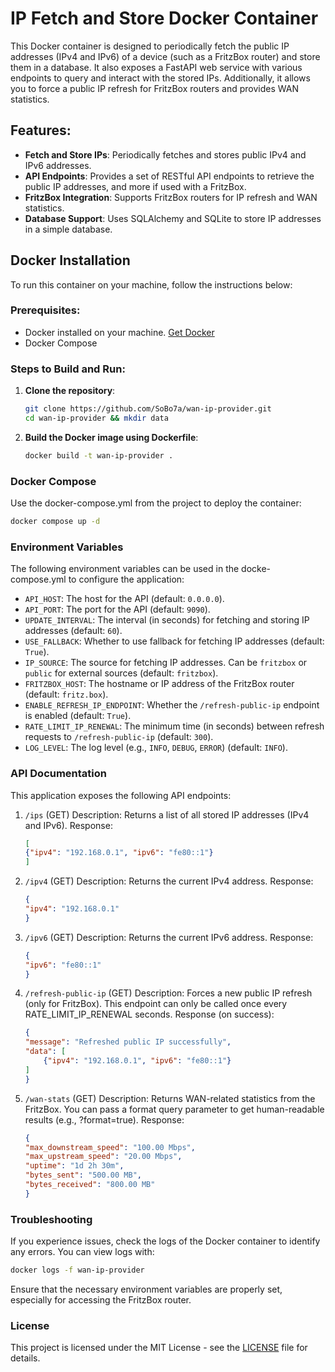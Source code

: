 # IP Fetch and Store Docker Container

This Docker container is designed to periodically fetch the public IP addresses (IPv4 and IPv6) of a device (such as a FritzBox router) and store them in a database. It also exposes a FastAPI web service with various endpoints to query and interact with the stored IPs. Additionally, it allows you to force a public IP refresh for FritzBox routers and provides WAN statistics.

## Features:
- **Fetch and Store IPs**: Periodically fetches and stores public IPv4 and IPv6 addresses.
- **API Endpoints**: Provides a set of RESTful API endpoints to retrieve the public IP addresses, and more if used with a FritzBox.
- **FritzBox Integration**: Supports FritzBox routers for IP refresh and WAN statistics.
- **Database Support**: Uses SQLAlchemy and SQLite to store IP addresses in a simple database.

## Docker Installation

To run this container on your machine, follow the instructions below:

### Prerequisites:
- Docker installed on your machine. [Get Docker](https://docs.docker.com/get-docker/)
- Docker Compose

### Steps to Build and Run:

1. **Clone the repository**:

    ```bash
    git clone https://github.com/SoBo7a/wan-ip-provider.git
    cd wan-ip-provider && mkdir data
    ```

2. **Build the Docker image using Dockerfile**:

    ```bash
    docker build -t wan-ip-provider .
    ```

### Docker Compose

Use the docker-compose.yml from the project to deploy the container:
```bash
docker compose up -d
```

### Environment Variables

The following environment variables can be used in the docke-compose.yml to configure the application:

- `API_HOST`: The host for the API (default: `0.0.0.0`).
- `API_PORT`: The port for the API (default: `9090`).
- `UPDATE_INTERVAL`: The interval (in seconds) for fetching and storing IP addresses (default: `60`).
- `USE_FALLBACK`: Whether to use fallback for fetching IP addresses (default: `True`).
- `IP_SOURCE`: The source for fetching IP addresses. Can be `fritzbox` or `public` for external sources (default: `fritzbox`).
- `FRITZBOX_HOST`: The hostname or IP address of the FritzBox router (default: `fritz.box`).
- `ENABLE_REFRESH_IP_ENDPOINT`: Whether the `/refresh-public-ip` endpoint is enabled (default: `True`).
- `RATE_LIMIT_IP_RENEWAL`: The minimum time (in seconds) between refresh requests to `/refresh-public-ip` (default: `300`).
- `LOG_LEVEL`: The log level (e.g., `INFO`, `DEBUG`, `ERROR`) (default: `INFO`).

### API Documentation
This application exposes the following API endpoints:

1. `/ips` (GET)
    Description: Returns a list of all stored IP addresses (IPv4 and IPv6).
    Response:
    ```json
    [
    {"ipv4": "192.168.0.1", "ipv6": "fe80::1"}
    ]
    ```

2. `/ipv4` (GET)
    Description: Returns the current IPv4 address.
    Response:
    ```json
    {
    "ipv4": "192.168.0.1"
    }
    ```

3. `/ipv6` (GET)
    Description: Returns the current IPv6 address.
    Response:
    ```json
    {
    "ipv6": "fe80::1"
    }
    ```

4. `/refresh-public-ip` (GET)
    Description: Forces a new public IP refresh (only for FritzBox). This endpoint can only be called once every RATE_LIMIT_IP_RENEWAL seconds.
    Response (on success):
    ```json
    {
    "message": "Refreshed public IP successfully",
    "data": [
        {"ipv4": "192.168.0.1", "ipv6": "fe80::1"}
    ]
    }
    ```

5. `/wan-stats` (GET)
    Description: Returns WAN-related statistics from the FritzBox. You can pass a format query parameter to get human-readable results (e.g., ?format=true).
    Response:
    ```json
    {
    "max_downstream_speed": "100.00 Mbps",
    "max_upstream_speed": "20.00 Mbps",
    "uptime": "1d 2h 30m",
    "bytes_sent": "500.00 MB",
    "bytes_received": "800.00 MB"
    }
    ```

### Troubleshooting
If you experience issues, check the logs of the Docker container to identify any errors. You can view logs with:
```bash
docker logs -f wan-ip-provider
```

Ensure that the necessary environment variables are properly set, especially for accessing the FritzBox router.

### License
This project is licensed under the MIT License - see the [LICENSE](LICENSE.txt) file for details.

